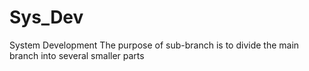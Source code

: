# Sys_Dev
System Development
The purpose of sub-branch is to divide the main branch into several smaller parts
